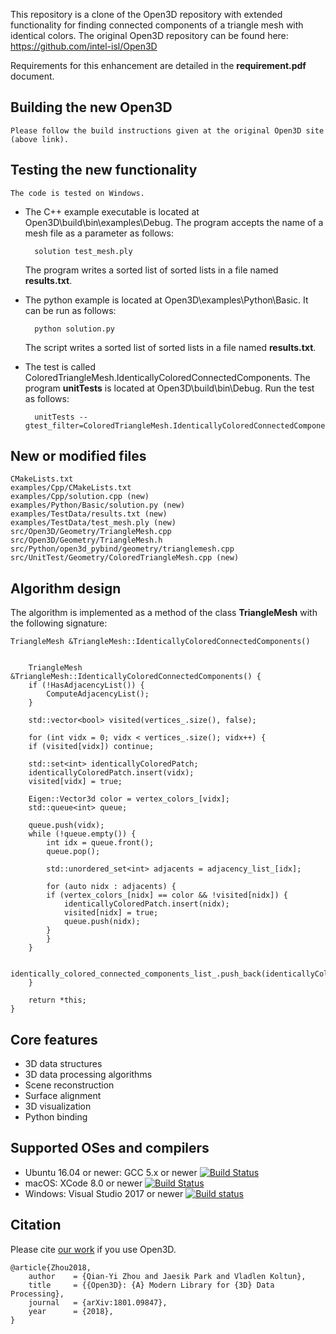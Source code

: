 This repository is a clone of the Open3D repository with extended functionality for finding connected components of a triangle mesh with identical colors.
The original Open3D repository can be found here: https://github.com/intel-isl/Open3D

Requirements for this enhancement are detailed in the <b>requirement.pdf</b> document.

## Building the new Open3D
	Please follow the build instructions given at the original Open3D site (above link).

## Testing the new functionality
	The code is tested on Windows.
	
* The C++ example executable is located at Open3D\build\bin\examples\Debug.
	The program accepts the name of a mesh file as a parameter as follows:
	
		solution test_mesh.ply
		
	The program writes a sorted list of sorted lists in a file named <b>results.txt</b>.
		
* The python example is located at Open3D\examples\Python\Basic. It can be run as follows:
	
		python solution.py
		
	The script writes a sorted list of sorted lists in a file named <b>results.txt</b>.
		
* The test is called ColoredTriangleMesh.IdenticallyColoredConnectedComponents.
	The program <b>unitTests</b> is located at Open3D\build\bin\Debug. Run the test as follows:
	
		unitTests --gtest_filter=ColoredTriangleMesh.IdenticallyColoredConnectedComponents

## New or modified files
	CMakeLists.txt
	examples/Cpp/CMakeLists.txt
	examples/Cpp/solution.cpp (new)
	examples/Python/Basic/solution.py (new)
	examples/TestData/results.txt (new)
	examples/TestData/test_mesh.ply (new)
	src/Open3D/Geometry/TriangleMesh.cpp
	src/Open3D/Geometry/TriangleMesh.h
	src/Python/open3d_pybind/geometry/trianglemesh.cpp
	src/UnitTest/Geometry/ColoredTriangleMesh.cpp (new)
	
## Algorithm design

The algorithm is implemented as a method of the class <b>TriangleMesh</b> with the following signature:

	TriangleMesh &TriangleMesh::IdenticallyColoredConnectedComponents()
	

	    TriangleMesh &TriangleMesh::IdenticallyColoredConnectedComponents() {
		if (!HasAdjacencyList()) {
		    ComputeAdjacencyList();
		}
    
	    std::vector<bool> visited(vertices_.size(), false);

	    for (int vidx = 0; vidx < vertices_.size(); vidx++) {
		if (visited[vidx]) continue;

		std::set<int> identicallyColoredPatch;
		identicallyColoredPatch.insert(vidx);
		visited[vidx] = true;

		Eigen::Vector3d color = vertex_colors_[vidx];
		std::queue<int> queue;

		queue.push(vidx);
		while (!queue.empty()) {
		    int idx = queue.front();
		    queue.pop();

		    std::unordered_set<int> adjacents = adjacency_list_[idx];

		    for (auto nidx : adjacents) {
			if (vertex_colors_[nidx] == color && !visited[nidx]) {
			    identicallyColoredPatch.insert(nidx);
			    visited[nidx] = true;
			    queue.push(nidx);
			}
		    }
		}

		identically_colored_connected_components_list_.push_back(identicallyColoredPatch);
	    }

	    return *this;
	}


## Core features

* 3D data structures
* 3D data processing algorithms
* Scene reconstruction
* Surface alignment
* 3D visualization
* Python binding

## Supported OSes and compilers

* Ubuntu 16.04 or newer: GCC 5.x or newer [![Build Status](https://travis-ci.org/intel-isl/Open3D.svg?branch=master)](https://travis-ci.org/intel-isl/Open3D)
* macOS: XCode 8.0 or newer [![Build Status](https://travis-ci.org/intel-isl/Open3D.svg?branch=master)](https://travis-ci.org/intel-isl/Open3D)
* Windows: Visual Studio 2017 or newer [![Build status](https://ci.appveyor.com/api/projects/status/3hasjo041lv6srsi/branch/master?svg=true)](https://ci.appveyor.com/project/yxlao/open3d/branch/master)

## Citation
Please cite [our work](https://arxiv.org/abs/1801.09847) if you use Open3D.

```
@article{Zhou2018,
	author    = {Qian-Yi Zhou and Jaesik Park and Vladlen Koltun},
	title     = {{Open3D}: {A} Modern Library for {3D} Data Processing},
	journal   = {arXiv:1801.09847},
	year      = {2018},
}
```
